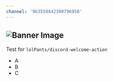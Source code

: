 ```yaml
---
channel: '963550442300796958'
---
```

![Banner Image](https://files.lulu.dev/Yn8b6efSEZvb.png)
---
Test for `lolPants/discord-welcome-action`

* A
* B
* C
